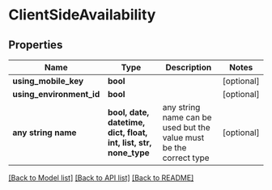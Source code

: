 # ClientSideAvailability


## Properties
Name | Type | Description | Notes
------------ | ------------- | ------------- | -------------
**using_mobile_key** | **bool** |  | [optional] 
**using_environment_id** | **bool** |  | [optional] 
**any string name** | **bool, date, datetime, dict, float, int, list, str, none_type** | any string name can be used but the value must be the correct type | [optional]

[[Back to Model list]](../README.md#documentation-for-models) [[Back to API list]](../README.md#documentation-for-api-endpoints) [[Back to README]](../README.md)


